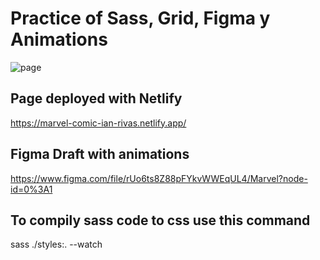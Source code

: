# Practice of Sass, Grid, Figma y Animations

![page](./assets/page.png)

## Page deployed with Netlify

https://marvel-comic-ian-rivas.netlify.app/

## Figma Draft with animations

https://www.figma.com/file/rUo6ts8Z88pFYkvWWEqUL4/Marvel?node-id=0%3A1

## To compily sass code to css use this command

sass ./styles:. --watch


